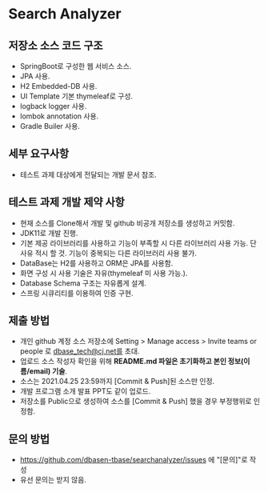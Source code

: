 # Search Analyzer

## 저장소 소스 코드 구조 
  * SpringBoot로 구성한 웹 서비스 소스. 
  * JPA 사용.
  * H2 Embedded-DB 사용.
  * UI Template 기본 thymeleaf로 구성. 
  * logback logger 사용.
  * lombok annotation 사용.
  * Gradle Builer 사용.


## 세부 요구사항
- 테스트 과제 대상에게 전달되는 개발 문서 참조.

## 테스트 과제 개발 제약 사항
  * 현재 소스를 Clone해서 개발 및 github 비공개 저장소를 생성하고 커밋함.
  * JDK11로 개발 진행.
  * 기본 제공 라이브러리를 사용하고 기능이 부족할 시 다른 라이브러리 사용 가능. 단 사유 적시 할 것. 기능이 중복되는 다른 라이브러리 사용 불가.
  * DataBase는 H2를 사용하고 ORM은 JPA를 사용함.
  * 화면 구성 시 사용 기술은 자유(thymeleaf 미 사용 가능.).
  * Database Schema 구조는 자유롭게 설계.
  * 스프링 시큐리티를 이용하여 인증 구현.


## 제출 방법
* 개인 github 계정 소스 저장소에 Setting > Manage access > Invite teams or people 로  dbase_tech@cj.net를 초대.
* 업로드 소스 작성자 확인을 위해 **README.md 파일은 초기화하고 본인 정보(이름/email) 기술**.
* 소스는 2021.04.25 23:59까지 [Commit & Push]된 소스만 인정.
* 개발 프로그램 소개 발표 PPT도 같이 업로드.
* 저장소를 Public으로 생성하여 소스를 [Commit & Push] 했을 경우 부정행위로 인정함.

## 문의 방법
  * https://github.com/dbasen-tbase/searchanalyzer/issues 에 "[문의]"로 작성
  * 유선 문의는 받지 않음.
